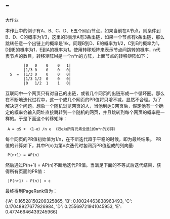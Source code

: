 # -
大作业

本作业中的例子有A、B、C、D、E五个网页节点，如果当前在A节点，则条件到B、D、C的概率为1/3，这里的3表示A有3条出链，如果一个节点有k条出链，那么跳转任意一个出链上的概率是1/k，同理B到D、E的概率为1/2，C到E的概率为1，D到E的概率为1，E到A的概率为1。使用转移矩阵来表示节点间跳转的概率，n代表节点的数目，转移矩阵M是一个n*n的方阵，上面节点的转移矩阵如下：


            |0   0    0    0   1|
            |1/3 0    0    0   0|
      S  =  |1/3 0    0    0   0|
            |1/3 1/2  0    0   0|
            |0   1/2  1    1   0|

            
互联网中一个网页只有对自己的出链，或者几个网页的出链形成一个循环圈。那么在不断地迭代过程中，这一个或几个网页的PR值将只增不减，显然不合理。为了解决这个问题。想象一个随机浏览网页的人，当他到达C网页后，假定他有一个确定的概率会输入网址直接跳转到一个随机的网页，并且跳转到每个网页的概率是一样的。于是下面这个转移矩阵：

     A = αS + （1-α）/n e （取e为所有元素全是1的n*n的方阵）
     
每个网页的PR值初始值为1/n，在不断迭代趋于平稳的时候，即为最终结果。
PR值的计算如下，其中P(n)为第n次迭代时各网页PR值组成的列向量:

     P(n+1) = AP(n)
     
然后通过P(n+1) = AP(n)不断地迭代PR值。当满足下面的不等式后迭代结束，获得所有页面的PR值：

     |P(n+1) - P(n)| < ϵ
     
最终得到PageRank值为：


{'A': 0.16528150209325865, 'B': 0.10024463838963493, 'C': 0.17048927677926984, 'D': 0.25569721941045953, 'E': 0.47746646439245966}
